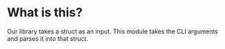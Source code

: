 # What is this?

Our library takes a struct as an input. This module takes the CLI arguments and parses it into that struct.